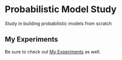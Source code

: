# Probabilistic Model Study
Study in building probabilistic models from scratch

## My Experiments
Be sure to check out [My Experiments](https://github.com/pansworld/experiments) as well.
